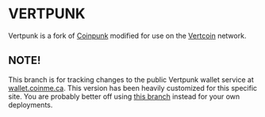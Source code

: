 # VERTPUNK

Vertpunk is a fork of [Coinpunk](https://coinpunk.com/) modified for use on the [Vertcoin](http://vertcoin.org) network.

## NOTE!

This branch is for tracking changes to the public Vertpunk wallet service at [wallet.coinme.ca](https://wallet.coinme.ca). This version has been heavily customized for this specific site. You are probably better off using [this branch](https://github.com/dayreiner/vertpunk/tree/vertpunk-0.3.7-dev) instead for your own deployments.
